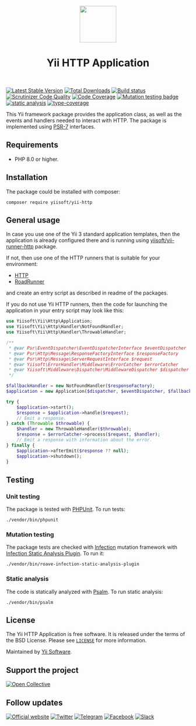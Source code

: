 <p align="center">
    <a href="https://github.com/yiisoft" target="_blank">
        <img src="https://yiisoft.github.io/docs/images/yii_logo.svg" height="100px">
    </a>
    <h1 align="center">Yii HTTP Application</h1>
    <br>
</p>

[![Latest Stable Version](https://poser.pugx.org/yiisoft/yii-http/v/stable.png)](https://packagist.org/packages/yiisoft/yii-http)
[![Total Downloads](https://poser.pugx.org/yiisoft/yii-http/downloads.png)](https://packagist.org/packages/yiisoft/yii-http)
[![Build status](https://github.com/yiisoft/yii-http/workflows/build/badge.svg)](https://github.com/yiisoft/yii-http/actions?query=workflow%3Abuild)
[![Scrutinizer Code Quality](https://scrutinizer-ci.com/g/yiisoft/yii-http/badges/quality-score.png?b=master)](https://scrutinizer-ci.com/g/yiisoft/yii-http/?branch=master)
[![Code Coverage](https://scrutinizer-ci.com/g/yiisoft/yii-http/badges/coverage.png?b=master)](https://scrutinizer-ci.com/g/yiisoft/yii-http/?branch=master)
[![Mutation testing badge](https://img.shields.io/endpoint?style=flat&url=https%3A%2F%2Fbadge-api.stryker-mutator.io%2Fgithub.com%2Fyiisoft%2Fyii-http%2Fmaster)](https://dashboard.stryker-mutator.io/reports/github.com/yiisoft/yii-http/master)
[![static analysis](https://github.com/yiisoft/yii-http/workflows/static%20analysis/badge.svg)](https://github.com/yiisoft/yii-http/actions?query=workflow%3A%22static+analysis%22)
[![type-coverage](https://shepherd.dev/github/yiisoft/yii-http/coverage.svg)](https://shepherd.dev/github/yiisoft/yii-http)

This Yii framework package provides the application class, as well as the events
and handlers needed to interact with HTTP. The package is implemented using
[PSR-7](https://github.com/php-fig/fig-standards/blob/master/accepted/PSR-7-http-message.md) interfaces.

## Requirements

- PHP 8.0 or higher.

## Installation

The package could be installed with composer:

```shell
composer require yiisoft/yii-http
```

## General usage

In case you use one of the Yii 3 standard application templates, then the application is already configured
there and is running using [yiisoft/yii-runner-http](https://github.com/yiisoft/yii-runner-http) package.

If not, then use one of the HTTP runners that is suitable for your environment:

- [HTTP](https://github.com/yiisoft/yii-runner-http)
- [RoadRunner](https://github.com/yiisoft/yii-runner-roadrunner)

and create an entry script as described in readme of the packages.

If you do not use Yii HTTP runners, then the code for launching the application in your entry script may look like this:

```php
use Yiisoft\Yii\Http\Application;
use Yiisoft\Yii\Http\Handler\NotFoundHandler;
use Yiisoft\Yii\Http\Handler\ThrowableHandler;

/**
 * @var Psr\EventDispatcher\EventDispatcherInterface $eventDispatcher
 * @var Psr\Http\Message\ResponseFactoryInterface $responseFactory
 * @var Psr\Http\Message\ServerRequestInterface $request
 * @var Yiisoft\ErrorHandler\Middleware\ErrorCatcher $errorCatcher
 * @var Yiisoft\Middleware\Dispatcher\MiddlewareDispatcher $dispatcher
 */

$fallbackHandler = new NotFoundHandler($responseFactory);
$application = new Application($dispatcher, $eventDispatcher, $fallbackHandler);

try {
    $application->start();
    $response = $application->handle($request);
    // Emit a response.
} catch (Throwable $throwable) {
    $handler = new ThrowableHandler($throwable);
    $response = $errorCatcher->process($request, $handler);
    // Emit a response with information about the error.
} finally {
    $application->afterEmit($response ?? null);
    $application->shutdown();
}
```

## Testing

### Unit testing

The package is tested with [PHPUnit](https://phpunit.de/). To run tests:

```shell
./vendor/bin/phpunit
```

### Mutation testing

The package tests are checked with [Infection](https://infection.github.io/) mutation framework with
[Infection Static Analysis Plugin](https://github.com/Roave/infection-static-analysis-plugin). To run it:

```shell
./vendor/bin/roave-infection-static-analysis-plugin
```

### Static analysis

The code is statically analyzed with [Psalm](https://psalm.dev/). To run static analysis:

```shell
./vendor/bin/psalm
```

## License

The Yii HTTP Application is free software. It is released under the terms of the BSD License.
Please see [`LICENSE`](./LICENSE.md) for more information.

Maintained by [Yii Software](https://www.yiiframework.com/).

## Support the project

[![Open Collective](https://img.shields.io/badge/Open%20Collective-sponsor-7eadf1?logo=open%20collective&logoColor=7eadf1&labelColor=555555)](https://opencollective.com/yiisoft)

## Follow updates

[![Official website](https://img.shields.io/badge/Powered_by-Yii_Framework-green.svg?style=flat)](https://www.yiiframework.com/)
[![Twitter](https://img.shields.io/badge/twitter-follow-1DA1F2?logo=twitter&logoColor=1DA1F2&labelColor=555555?style=flat)](https://twitter.com/yiiframework)
[![Telegram](https://img.shields.io/badge/telegram-join-1DA1F2?style=flat&logo=telegram)](https://t.me/yii3en)
[![Facebook](https://img.shields.io/badge/facebook-join-1DA1F2?style=flat&logo=facebook&logoColor=ffffff)](https://www.facebook.com/groups/yiitalk)
[![Slack](https://img.shields.io/badge/slack-join-1DA1F2?style=flat&logo=slack)](https://yiiframework.com/go/slack)
